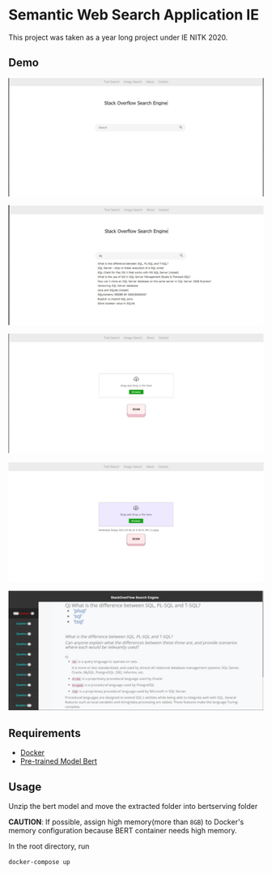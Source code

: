 # Semantic Web Search Application IE
This project was taken as a year long project under IE NITK 2020.

## Demo

![](images/demo_image(1).jpeg)

![](images/demo_image(2).jpeg)

![](images/demo_image(3).jpeg)

![](images/demo_image(4).jpeg)

![](images/demo_image(5).jpeg)

## Requirements
- [Docker](https://docs.docker.com/engine/install/)
- [Pre-trained Model Bert](https://storage.googleapis.com/bert_models/2018_10_18/cased_L-12_H-768_A-12.zip)

## Usage
Unzip the bert model and move the extracted folder into bertserving folder

**CAUTION**: If possible, assign high memory(more than `8GB`) to Docker's memory configuration because BERT container needs high memory.

In the root directory, run

```
docker-compose up
```
